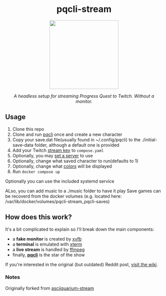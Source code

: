 <div align="center">
  
# pqcli-stream

<a href="https://www.twitch.tv/retrozelda" target="_blank"><img width="220px" src="https://img.shields.io/twitch/status/retrozelda_quest?style=for-the-badge&logo=twitch&logoColor=EEEEEE&color=9146FF"></img></a>

*A headless setup for streaming Progress Quest to Twitch. Without a monitor.*

</div>

## Usage

1. Clone this repo
2. Clone and run [pqcli](https://github.com/rr-/pq-cli/) once and create a new character
3. Copy your save.dat file(usually found in ~/.config/pqcli) to the ./initial-save-data folder, although a default one is provided
4. Add your Twitch [stream key](https://www.twitch.tv/broadcast/dashboard/streamkey) to `compose.yaml`
5. Optionally, you may [set a server](https://github.com/tycrek/asciiquarium-stream/blob/master/stream.sh#L32) to use
6. Optionally, change what saved character to run(defaults to 1)
7. Optionally, change what [colors](https://critical.ch/xterm/) will be displayed
8. Run `docker compose up`

Optionally you can use the included systemd service

ALso, you can add music to a ./music folder to have it play
Save games can be recoverd from the docker volumes (e.g. located here: /var/lib/docker/volumes/pqcli-stream_pqcli-saves)

## How does this work?

It's a bit complicated to explain so I'll break down the main components:

- a **fake monitor** is created by [xvfb](https://www.x.org/releases/X11R7.6/doc/man/man1/Xvfb.1.xhtml)
- a **terminal** is emulated with [xterm](https://invisible-island.net/xterm/)
- a **live stream** is handled by [ffmpeg](https://ffmpeg.org/)
- finally, [**pqcli**](https://github.com/rr-/pq-cli/) is the star of the show

If you're interested in the original (but outdated) Reddit post, [visit the wiki](https://github.com/tycrek/asciiquarium-stream/wiki/Old-Reddit-Post).

### Notes

Originally forked from [asciiquarium-stream](https://github.com/tycrek/asciiquarium-stream)
